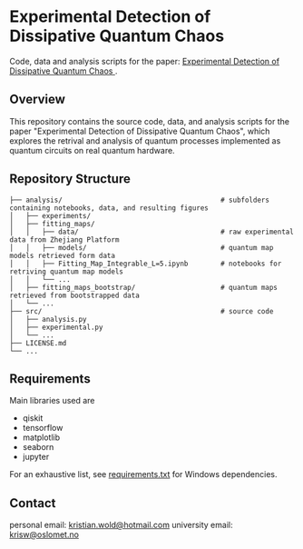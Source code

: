 # Experimental Detection of Dissipative Quantum Chaos

Code, data and analysis scripts for the paper: [Experimental Detection of Dissipative Quantum Chaos
](https://arxiv.org/pdf/2506.04325).

## Overview

This repository contains the source code, data, and analysis scripts for the paper "Experimental Detection of Dissipative Quantum Chaos", which explores the retrival and analysis of quantum processes implemented as quantum circuits on real quantum hardware.

## Repository Structure
```
├── analysis/                                       # subfolders containing notebooks, data, and resulting figures
│   ├── experiments/
│   ├── fitting_maps/           
│   │   ├── data/                                   # raw experimental data from Zhejiang Platform
│   │   ├── models/                                 # quantum map models retrieved form data
│   │   ├── Fitting_Map_Integrable_L=5.ipynb        # notebooks for retriving quantum map models
│   │   └── ...
│   ├── fitting_maps_bootstrap/                     # quantum maps retrieved from bootstrapped data
│   └── ...
├── src/                                            # source code                 
│   ├── analysis.py
│   ├── experimental.py                   
│   └── ...
├── LICENSE.md
└── ...
```

## Requirements

Main libraries used are
- qiskit
- tensorflow
- matplotlib
- seaborn
- jupyter

For an exhaustive list, see [requirements.txt](requirements.txt) for Windows dependencies.

## Contact

personal email: kristian.wold@hotmail.com
university email: krisw@oslomet.no